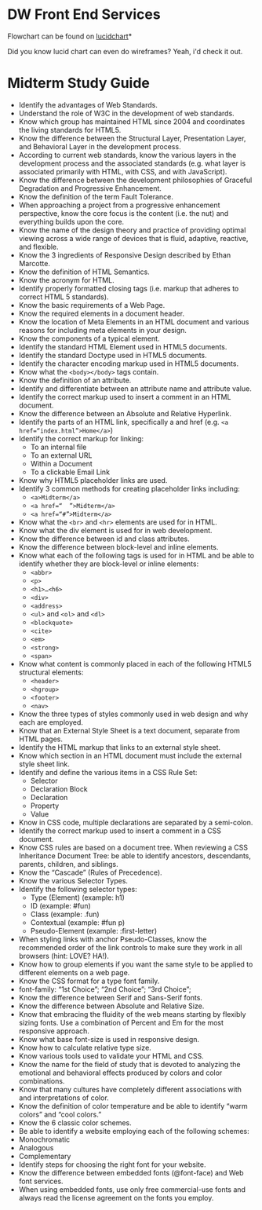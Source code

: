 DW Front End Services
==========

Flowchart can be found on [lucidchart](https://www.lucidchart.com)*

Did you know lucid chart can even do wireframes? Yeah, i'd check it out. 

Midterm Study Guide
========

* Identify the advantages of Web Standards.
* Understand the role of W3C in the development of web standards.
* Know which group has maintained HTML since 2004 and coordinates the living standards for HTML5.
* Know the difference between the Structural Layer, Presentation Layer, and Behavioral Layer in the development process.
* According to current web standards, know the various layers in the development process and the associated standards (e.g. what layer is associated primarily with HTML, with CSS, and with JavaScript). 
* Know the difference between the development philosophies of Graceful Degradation and Progressive Enhancement.
* Know the definition of the term Fault Tolerance.
* When approaching a project from a progressive enhancement perspective, know the core focus is the content (i.e. the nut) and everything builds upon the core.
* Know the name of the design theory and practice of providing optimal viewing across a wide range of devices that is fluid, adaptive, reactive, and flexible.
* Know the 3 ingredients of Responsive Design described by Ethan Marcotte.
* Know the definition of HTML Semantics. 
* Know the acronym for HTML.
* Identify properly formatted closing tags (i.e. markup that adheres to correct HTML 5 standards).
* Know the basic requirements of a Web Page.
* Know the required elements in a document header.
* Know the location of Meta Elements in an HTML document and various reasons for including meta elements in your design.
* Know the components of a typical element.
* Identify the standard HTML Element used in HTML5 documents.
* Identify the standard Doctype used in HTML5 documents.
* Identify the character encoding markup used in HTML5 documents.
* Know what the `<body></body>` tags contain.
* Know the definition of an attribute.
* Identify and differentiate between an attribute name and attribute value.
* Identify the correct markup used to insert a comment in an HTML document.
* Know the difference between an Absolute and Relative Hyperlink.
* Identify the parts of an HTML link, specifically a and href (e.g. `<a href=“index.html”>Home</a>`)
* Identify the correct markup for linking:
  + To an internal file
  + To an external URL
  + Within a Document
  + To a clickable Email Link
* Know why HTML5 placeholder links are used.
* Identify 3 common methods for creating placeholder links including:
  + `<a>Midterm</a>`
  + `<a href=“  ”>Midterm</a>`
  + `<a href=“#”>Midterm</a>`
* Know what the `<br>` and `<hr>` elements are used for in HTML.
* Know what the div element is used for in web development.
* Know the difference between id and class attributes.
* Know the difference between block-level and inline elements.
* Know what each of the following tags is used for in HTML and be able to identify whether they are block-level or inline elements:
  + `<abbr>`
  + `<p>`
  + `<h1>…<h6>`
  + `<div>`
  + `<address>`
  + `<ul>` and `<ol>` and `<dl>`
  + `<blockquote>`
  + `<cite>`
  + `<em>`
  + `<strong>`
  + `<span>`
* Know what content is commonly placed in each of the following HTML5 structural elements:
  + `<header>`
  + `<hgroup>`
  + `<footer>`
  + `<nav>`
* Know the three types of styles commonly used in web design and why each are employed.
* Know that an External Style Sheet is a text document, separate from HTML pages.
* Identify the HTML markup that links to an external style sheet.
* Know which section in an HTML document must include the external style sheet link.
* Identify and define the various items in a CSS Rule Set:
  + Selector
  + Declaration Block
  + Declaration
  + Property
  + Value
* Know in CSS code, multiple declarations are separated by a semi-colon.
* Identify the correct markup used to insert a comment in a CSS document.
* Know CSS rules are based on a document tree.  When reviewing a CSS Inheritance Document Tree:  be able to identify ancestors, descendants, parents, children, and siblings.
* Know the “Cascade” (Rules of Precedence).
* Know the various Selector Types.
* Identify the following selector types:
  + Type (Element)	(example:  h1)
  + ID	(example:  #fun)
  + Class	(example:  .fun)
  + Contextual	(example:  #fun p)
  + Pseudo-Element	(example:  :first-letter)
* When styling links with anchor Pseudo-Classes, know the recommended order of the link controls to make sure they work in all browsers (hint:  LOVE? HA!).
* Know how to group elements if you want the same style to be applied to different elements on a web page.
* Know the CSS format for a type font family.
* font-family: “1st Choice”; “2nd Choice”; “3rd Choice”;
* Know the difference between Serif and Sans-Serif fonts.
* Know the difference between Absolute and Relative Size.
* Know that embracing the fluidity of the web means starting by flexibly sizing fonts. Use a combination of Percent and Em for the most responsive approach.  
* Know what base font-size is used in responsive design.
* Know how to calculate relative type size.
* Know various tools used to validate your HTML and CSS.
* Know the name for the field of study that is devoted to analyzing the emotional and behavioral effects produced by colors and color combinations.
* Know that many cultures have completely different associations with and interpretations of color.
* Know the definition of color temperature and be able to identify “warm colors” and “cool colors.”
* Know the 6 classic color schemes.
* Be able to identify a website employing each of the following schemes:
* Monochromatic
* Analogous
* Complementary
* Identify steps for choosing the right font for your website.
* Know the difference between embedded fonts (@font-face) and Web font services.
* When using embedded fonts, use only free commercial-use fonts and always read the license agreement on the fonts you employ.

